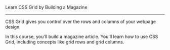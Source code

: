 Learn CSS Grid by Building a Magazine

---

CSS Grid gives you control over the rows and columns of your webpage design.

In this course, you'll build a magazine article. You'll learn how to use CSS Grid, including concepts like grid rows and grid columns.